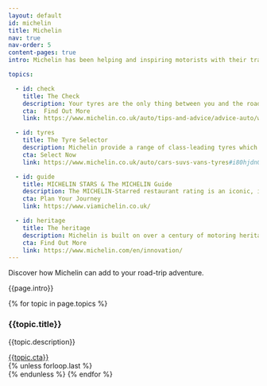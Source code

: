```yaml
---
layout: default
id: michelin
title: Michelin
nav: true
nav-order: 5
content-pages: true
intro: Michelin has been helping and inspiring motorists with their travels for over a century through its class-leading tyres and travel guides. Browse below to select the right tyres for your car and find out how to look after them correctly. Don’t miss the online ViaMichelin route planner which will highlight hotel and restaurant recommendations from the prestigious MICHELIN Guide. Why not treat yourself to lunch or dinner at a MICHELIN-Starred restaurant along&nbsp;the&nbsp;way...

topics:

  - id: check
    title: The Check
    description: Your tyres are the only thing between you and the road so it’s important to make sure they are safe and in tip-top condition. Check the tread depths are above the legal limit of 1.6mm and top up the air pressures to the recommended level. Be aware that under-inflated tyres increase wear, diminish road holding and use more fuel. Michelin offers online tyre care tips, or you can always visit a local, reputable tyre dealer who will normally carry out a tyre check free of charge.
    cta:  Find Out More
    link: https://www.michelin.co.uk/auto/tips-and-advice/advice-auto/when-should-i-change-my-tyres

  - id: tyres
    title: The Tyre Selector
    description: Michelin provide a range of class-leading tyres which deliver high mileage, handling performance and fuel efficiency. The online Michelin tyre selector can help you choose the right tyre for your particular car and driving needs; simply enter your vehicle details and tyre size to see the most suitable options. Whether it’s the long lasting MICHELIN Primacy, the all-season MICHELIN CrossClimate+ or the high performance MICHELN Pilot Sport, you can determine which range suits you best.
    cta: Select Now
    link: https://www.michelin.co.uk/auto/cars-suvs-vans-tyres#i80hjdn0g

  - id: guide
    title: MICHELIN STARS & The MICHELIN Guide
    description: The MICHELIN-Starred restaurant rating is an iconic, international benchmark for gastronomy. However, not many people realise it was developed as part of a motorist handbook; Michelin maps and travel guides were a clever marketing idea introduced by the Michelin Tyre Company in the 1900s to encourage motorists to travel further afield and boost tyre sales. The publications have kept in tune with traveller’s needs and evolved through the digital revolution so they can still be accessed online today. Michelin’s online route-planner ‘ViaMichelin’ can help you plan your road trip and will highlight tourist spots and hotel and restaurant recommendations from the MICHELIN Guide – including unmissable MICHELIN-Starred restaurants.
    cta: Plan Your Journey
    link: https://www.viamichelin.co.uk/

  - id: heritage
    title: The heritage
    description: Michelin is built on over a century of motoring heritage. From the early days of the dawn of the motor vehicle right through to today, Michelin has been inspiring motoring adventure with class-leading tyres, detailed maps, and the prestigious MICHELIN Guide. The company has sparked countless getaways, promoting the excitement and romance of travel for generations.
    cta: Find Out More
    link: https://www.michelin.com/en/innovation/
---
```


<div class="vpad--xxl">
  <div class="container">
    <div class="width width--lg text--center">
      <div class="title title--color title--sm">Discover how Michelin can add to your road-trip adventure.</div>
      <div class="space--xs"></div>
      <p>{{page.intro}}</p>
    </div>
  </div>
</div>

<div class="container">
  {% for topic in page.topics %}
    <div class="bob{% cycle '', ' bob--swap' %}">
      <div class="bob__img">
        <div class="bg-img bg-img--3-2" style="background-image: url('{{site.img}}/content/{{page.id}}/{{topic.id}}.jpg');">
          <a id="track-michelin-img-{{topic.id}}" href="{{topic.link}}" class="bg-img__link"></a>
        </div>
      </div>
      <div class="bob__text">
        <h3 class="title title--color title--lg">{{topic.title}}</h3>
        <p>{{topic.description}}</p>
        <div class="space--sm"></div>
        <a id="track-michelin-btn-{{topic.id}}" href="{{topic.link}}" class="btn btn--yellow">{{topic.cta}}</a>
      </div>
    </div>
    {% unless forloop.last %}<div class="space--xxxl"></div>{% endunless %}
  {% endfor %}
</div>

<div class="space--xxxxl"></div>